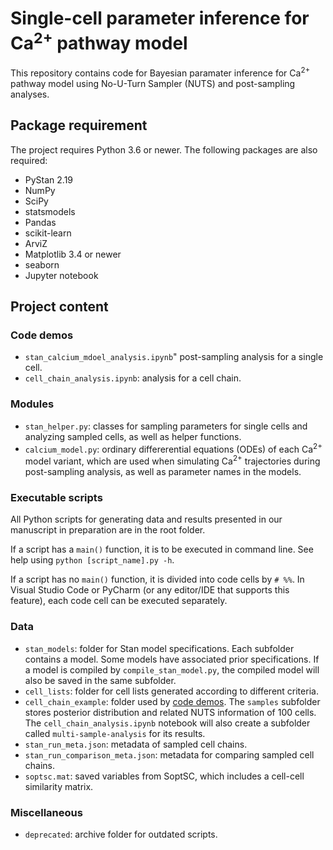 # Single-cell parameter inference for Ca<sup>2+</sup> pathway model

This repository contains code for Bayesian paramater inference for
Ca<sup>2+</sup> pathway model using No-U-Turn Sampler (NUTS) and post-sampling
analyses.

## Package requirement
The project requires Python 3.6 or newer. The following packages are also
required:
- PyStan 2.19
- NumPy
- SciPy
- statsmodels
- Pandas
- scikit-learn
- ArviZ
- Matplotlib 3.4 or newer
- seaborn
- Jupyter notebook

## Project content
### Code demos
- `stan_calcium_mdoel_analysis.ipynb`" post-sampling analysis for a single
cell.
- `cell_chain_analysis.ipynb`: analysis for a cell chain.

### Modules
- `stan_helper.py`: classes for sampling parameters for single cells and
analyzing sampled cells, as well as helper functions.
- `calcium_model.py`: ordinary differerential equations (ODEs) of each
Ca<sup>2+</sup> model variant, which are used when simulating Ca<sup>2+</sup>
trajectories during post-sampling analysis, as well as parameter names in the
models.

### Executable scripts
All Python scripts for generating data and results presented in our manuscript
in preparation are in the root folder.

If a script has a `main()` function, it is to be executed in command line. See
help using `python [script_name].py -h`.

If a script has no `main()` function, it is divided into code cells by `# %%`.
In Visual Studio Code or PyCharm (or any editor/IDE that supports this
feature), each code cell can be executed separately.

### Data
- `stan_models`: folder for Stan model specifications. Each subfolder contains
a model. Some models have associated prior specifications. If a model is
compiled by `compile_stan_model.py`, the compiled model will also be saved in
the same subfolder.
- `cell_lists`: folder for cell lists generated according to different
criteria.
- `cell_chain_example`: folder used by [code demos](#code-demos). The `samples`
subfolder stores posterior distribution and related NUTS information of 100
cells. The `cell_chain_analysis.ipynb` notebook will also create a subfolder
called `multi-sample-analysis` for its results.
- `stan_run_meta.json`: metadata of sampled cell chains.
- `stan_run_comparison_meta.json`: metadata for comparing sampled cell chains.
- `soptsc.mat`: saved variables from SoptSC, which includes a cell-cell
similarity matrix.

### Miscellaneous
- `deprecated`: archive folder for outdated scripts.
